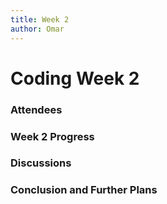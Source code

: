 ```yaml
---
title: Week 2
author: Omar
---
```

<!--
SPDX-License-Identifier: CC-BY-SA-4.0

SPDX-FileCopyrightText: 2021 Omar AbdelSamea <omarmohamed168@gmail.com>
-->

# Coding Week 2

### Attendees

### Week 2 Progress

### Discussions

### Conclusion and Further Plans
